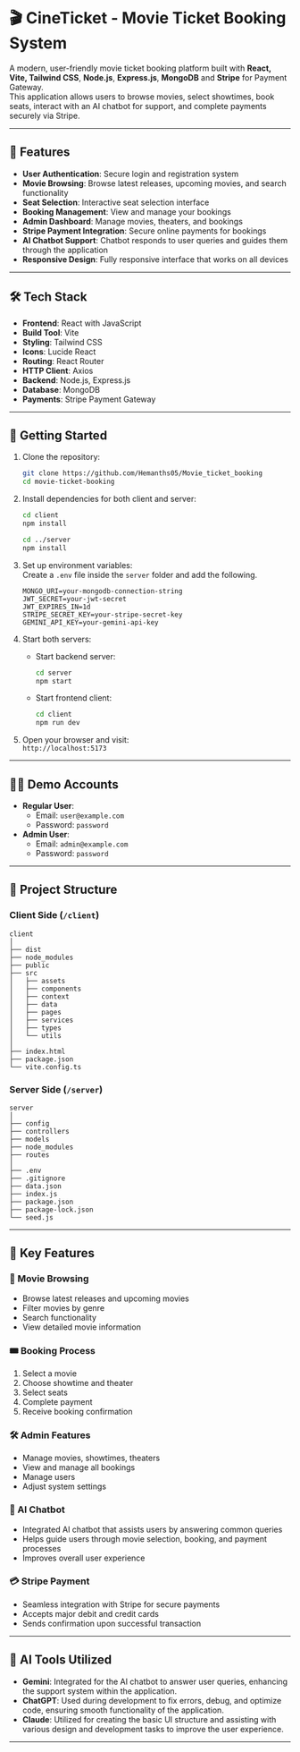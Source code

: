 # 🎬 CineTicket - Movie Ticket Booking System

A modern, user-friendly movie ticket booking platform built with **React, Vite, Tailwind CSS**, **Node.js**, **Express.js**, **MongoDB** and **Stripe** for Payment Gateway.  
This application allows users to browse movies, select showtimes, book seats, interact with an AI chatbot for support, and complete payments securely via Stripe.

---

## 🚀 Features

- **User Authentication**: Secure login and registration system
- **Movie Browsing**: Browse latest releases, upcoming movies, and search functionality
- **Seat Selection**: Interactive seat selection interface
- **Booking Management**: View and manage your bookings
- **Admin Dashboard**: Manage movies, theaters, and bookings
- **Stripe Payment Integration**: Secure online payments for bookings
- **AI Chatbot Support**: Chatbot responds to user queries and guides them through the application
- **Responsive Design**: Fully responsive interface that works on all devices

---

## 🛠 Tech Stack

- **Frontend**: React with JavaScript
- **Build Tool**: Vite
- **Styling**: Tailwind CSS
- **Icons**: Lucide React
- **Routing**: React Router
- **HTTP Client**: Axios
- **Backend**: Node.js, Express.js
- **Database**: MongoDB
- **Payments**: Stripe Payment Gateway

---

## 🧩 Getting Started

1. Clone the repository:
   ```bash
   git clone https://github.com/Hemanths05/Movie_ticket_booking
   cd movie-ticket-booking
   ```

2. Install dependencies for both client and server:
   ```bash
   cd client
   npm install

   cd ../server
   npm install
   ```

3. Set up environment variables:  
   Create a `.env` file inside the `server` folder and add the following.
   
    ```PORT=5000
    MONGO_URI=your-mongodb-connection-string
    JWT_SECRET=your-jwt-secret
    JWT_EXPIRES_IN=1d
    STRIPE_SECRET_KEY=your-stripe-secret-key
    GEMINI_API_KEY=your-gemini-api-key
    ```


5. Start both servers:
   - Start backend server:
     ```bash
     cd server
     npm start
     ```
   - Start frontend client:
     ```bash
     cd client
     npm run dev
     ```

6. Open your browser and visit:  
   `http://localhost:5173`

---

## 👨‍💻 Demo Accounts

- **Regular User**:
  - Email: `user@example.com`
  - Password: `password`
- **Admin User**:
  - Email: `admin@example.com`
  - Password: `password`

---

## 📂 Project Structure

### Client Side (`/client`)

```
client
│
├── dist
├── node_modules
├── public
├── src
│   ├── assets
│   ├── components
│   ├── context
│   ├── data
│   ├── pages
│   ├── services
│   ├── types
│   └── utils
│
├── index.html
├── package.json
└── vite.config.ts
```

### Server Side (`/server`)

```
server
│
├── config
├── controllers
├── models
├── node_modules
├── routes
│
├── .env
├── .gitignore
├── data.json
├── index.js
├── package.json
├── package-lock.json
└── seed.js
```

---

## 📢 Key Features 

### 🎥 Movie Browsing
- Browse latest releases and upcoming movies
- Filter movies by genre
- Search functionality
- View detailed movie information

### 🎟️ Booking Process
1. Select a movie
2. Choose showtime and theater
3. Select seats
4. Complete payment
5. Receive booking confirmation

### 🛠️ Admin Features
- Manage movies, showtimes, theaters
- View and manage all bookings
- Manage users
- Adjust system settings

### 🤖 AI Chatbot
- Integrated AI chatbot that assists users by answering common queries
- Helps guide users through movie selection, booking, and payment processes
- Improves overall user experience

### 💳 Stripe Payment
- Seamless integration with Stripe for secure payments
- Accepts major debit and credit cards
- Sends confirmation upon successful transaction
  
---

## 🤖 AI Tools Utilized
- **Gemini**: Integrated for the AI chatbot to answer user queries, enhancing the support system within the application.
- **ChatGPT**: Used during development to fix errors, debug, and optimize code, ensuring smooth functionality of the application.
- **Claude**: Utilized for creating the basic UI structure and assisting with various design and development tasks to improve the user experience.

---

